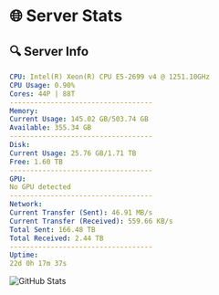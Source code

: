 # 🌐 Server Stats
## 🔍 Server Info
```yaml
CPU: Intel(R) Xeon(R) CPU E5-2699 v4 @ 1251.10GHz
CPU Usage: 0.90%
Cores: 44P | 88T
-----------------------------------
Memory:
Current Usage: 145.02 GB/503.74 GB
Available: 355.34 GB
-----------------------------------
Disk:
Current Usage: 25.76 GB/1.71 TB
Free: 1.60 TB
-----------------------------------
GPU:
No GPU detected
-----------------------------------
Network:
Current Transfer (Sent): 46.91 MB/s
Current Transfer (Received): 559.66 KB/s
Total Sent: 166.48 TB
Total Received: 2.44 TB
-----------------------------------
Uptime:
22d 0h 17m 37s
```
![GitHub Stats](https://img.shields.io/badge/Updated-2025-03-01_23:00:55-blue)